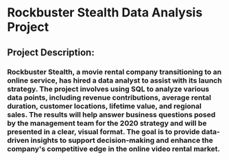 # Rockbuster Stealth Data Analysis Project
## Project Description:

### Rockbuster Stealth, a movie rental company transitioning to an online service, has hired a data analyst to assist with its launch strategy. The project involves using SQL to analyze various data points, including revenue contributions, average rental duration, customer locations, lifetime value, and regional sales. The results will help answer business questions posed by the management team for the 2020 strategy and will be presented in a clear, visual format. The goal is to provide data-driven insights to support decision-making and enhance the company's competitive edge in the online video rental market.
